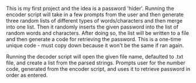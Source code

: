 This is my first project and the idea is a password 'hider'. Running the encoder script will take in a few prompts from the user and then generate three random lists of different types of words/characters and then merge into one list.
Then it randomly inserts the given password into the list of random words and characters. After doing so, the list will be written to a file and then generate a code for  retrieving the password. This is a one-time unique code - must copy down because it won't be the same if ran again. 

Running the decoder script will open the given file name, defaulted to .txt file, and create a list from the parsed strings. 
Prompts user for the number code, generated from the encoder script, and uses it to retrieve password in order as entered. 
